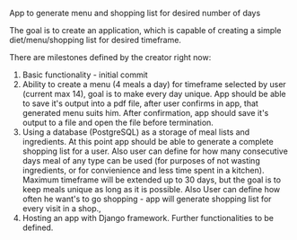 App to generate menu and shopping list for desired number of days

The goal is to create an application, which is capable of creating a simple diet/menu/shopping list for desired timeframe.

There are  milestones defined by the creator right now:

1. Basic functionality - initial commit
2. Ability to create a menu (4 meals a day) for timeframe selected by user (current max 14), goal is to make every day unique. App should be able to save it's output into a pdf file, after user confirms in app, that generated menu suits him. After confirmation, app should save it's output to a file and open the file before termination.
3. Using a database (PostgreSQL) as a storage of meal lists and ingredients. At this point app should be able to generate a complete shopping list for a user. Also user can define for how many consecutive days meal of any type can be used (for purposes of not wasting ingredients, or for convienience and less time spent in a kitchen). Maximum timeframe will be extended up to 30 days, but the goal is to keep meals unique as long as it is possible. Also User can define how often he want's to go shopping - app will generate shopping list for every visit in a shop.,
4. Hosting an app with Django framework. Further functionalities to be defined.
